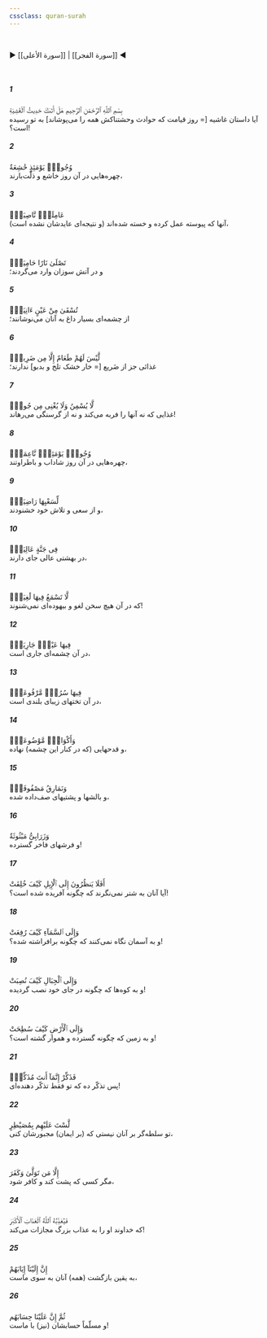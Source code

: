 ```yaml
---
cssclass: quran-surah
---
```

<br>

▶ [[سورة الأعلى]] | [[سورة الفجر]] ◀

<br>

##### 1

<span class="ayah">بِسْمِ ٱللَّهِ ٱلرَّحْمَٰنِ ٱلرَّحِيمِ هَلْ أَتَىٰكَ حَدِيثُ ٱلْغَٰشِيَةِ</span>
<br><span class="ayah_translation">آیا داستان غاشیه [= روز قیامت که حوادث وحشتناکش همه را می‌پوشاند] به تو رسیده است؟!</span>

##### 2

<span class="ayah">وُجُوهٌۭ يَوْمَئِذٍ خَٰشِعَةٌ</span>
<br><span class="ayah_translation">چهره‌هایی در آن روز خاشع و ذلّت‌بارند،</span>

##### 3

<span class="ayah">عَامِلَةٌۭ نَّاصِبَةٌۭ</span>
<br><span class="ayah_translation">آنها که پیوسته عمل کرده و خسته شده‌اند (و نتیجه‌ای عایدشان نشده است)،</span>

##### 4

<span class="ayah">تَصْلَىٰ نَارًا حَامِيَةًۭ</span>
<br><span class="ayah_translation">و در آتش سوزان وارد می‌گردند؛</span>

##### 5

<span class="ayah">تُسْقَىٰ مِنْ عَيْنٍ ءَانِيَةٍۢ</span>
<br><span class="ayah_translation">از چشمه‌ای بسیار داغ به آنان می‌نوشانند؛</span>

##### 6

<span class="ayah">لَّيْسَ لَهُمْ طَعَامٌ إِلَّا مِن ضَرِيعٍۢ</span>
<br><span class="ayah_translation">غذائی جز از ضَریع [= خار خشک تلخ و بدبو] ندارند؛</span>

##### 7

<span class="ayah">لَّا يُسْمِنُ وَلَا يُغْنِى مِن جُوعٍۢ</span>
<br><span class="ayah_translation">غذایی که نه آنها را فربه می‌کند و نه از گرسنگی می‌رهاند!</span>

##### 8

<span class="ayah">وُجُوهٌۭ يَوْمَئِذٍۢ نَّاعِمَةٌۭ</span>
<br><span class="ayah_translation">چهره‌هایی در آن روز شاداب و باطراوتند،</span>

##### 9

<span class="ayah">لِّسَعْيِهَا رَاضِيَةٌۭ</span>
<br><span class="ayah_translation">و از سعی و تلاش خود خشنودند،</span>

##### 10

<span class="ayah">فِى جَنَّةٍ عَالِيَةٍۢ</span>
<br><span class="ayah_translation">در بهشتی عالی جای دارند،</span>

##### 11

<span class="ayah">لَّا تَسْمَعُ فِيهَا لَٰغِيَةًۭ</span>
<br><span class="ayah_translation">که در آن هیچ سخن لغو و بیهوده‌ای نمی‌شنوند!</span>

##### 12

<span class="ayah">فِيهَا عَيْنٌۭ جَارِيَةٌۭ</span>
<br><span class="ayah_translation">در آن چشمه‌ای جاری است،</span>

##### 13

<span class="ayah">فِيهَا سُرُرٌۭ مَّرْفُوعَةٌۭ</span>
<br><span class="ayah_translation">در آن تختهای زیبای بلندی است،</span>

##### 14

<span class="ayah">وَأَكْوَابٌۭ مَّوْضُوعَةٌۭ</span>
<br><span class="ayah_translation">و قدحهایی (که در کنار این چشمه) نهاده،</span>

##### 15

<span class="ayah">وَنَمَارِقُ مَصْفُوفَةٌۭ</span>
<br><span class="ayah_translation">و بالشها و پشتیهای صف‌داده شده،</span>

##### 16

<span class="ayah">وَزَرَابِىُّ مَبْثُوثَةٌ</span>
<br><span class="ayah_translation">و فرشهای فاخر گسترده!</span>

##### 17

<span class="ayah">أَفَلَا يَنظُرُونَ إِلَى ٱلْإِبِلِ كَيْفَ خُلِقَتْ</span>
<br><span class="ayah_translation">آیا آنان به شتر نمی‌نگرند که چگونه آفریده شده است؟!</span>

##### 18

<span class="ayah">وَإِلَى ٱلسَّمَآءِ كَيْفَ رُفِعَتْ</span>
<br><span class="ayah_translation">و به آسمان نگاه نمی‌کنند که چگونه برافراشته شده؟!</span>

##### 19

<span class="ayah">وَإِلَى ٱلْجِبَالِ كَيْفَ نُصِبَتْ</span>
<br><span class="ayah_translation">و به کوه‌ها که چگونه در جای خود نصب گردیده!</span>

##### 20

<span class="ayah">وَإِلَى ٱلْأَرْضِ كَيْفَ سُطِحَتْ</span>
<br><span class="ayah_translation">و به زمین که چگونه گسترده و هموار گشته است؟!</span>

##### 21

<span class="ayah">فَذَكِّرْ إِنَّمَآ أَنتَ مُذَكِّرٌۭ</span>
<br><span class="ayah_translation">پس تذکّر ده که تو فقط تذکّر دهنده‌ای!</span>

##### 22

<span class="ayah">لَّسْتَ عَلَيْهِم بِمُصَيْطِرٍ</span>
<br><span class="ayah_translation">تو سلطه‌گر بر آنان نیستی که (بر ایمان) مجبورشان کنی،</span>

##### 23

<span class="ayah">إِلَّا مَن تَوَلَّىٰ وَكَفَرَ</span>
<br><span class="ayah_translation">مگر کسی که پشت کند و کافر شود،</span>

##### 24

<span class="ayah">فَيُعَذِّبُهُ ٱللَّهُ ٱلْعَذَابَ ٱلْأَكْبَرَ</span>
<br><span class="ayah_translation">که خداوند او را به عذاب بزرگ مجازات می‌کند!</span>

##### 25

<span class="ayah">إِنَّ إِلَيْنَآ إِيَابَهُمْ</span>
<br><span class="ayah_translation">به یقین بازگشت (همه) آنان به سوی ماست،</span>

##### 26

<span class="ayah">ثُمَّ إِنَّ عَلَيْنَا حِسَابَهُم</span>
<br><span class="ayah_translation">و مسلّماً حسابشان (نیز) با ماست!</span>

